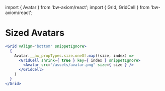 import { Avatar } from 'bw-axiom/react';
import { Grid, GridCell } from 'bw-axiom/react';

# Sized Avatars

```jsx
<Grid vAlign="bottom" snippetIgnore>
  {
    Avatar.__ax_propTypes.size.oneOf.map((size, index) =>
      <GridCell shrink={ true } key={ index } snippetIgnore>
        <Avatar src="/assets/avatar.png" size={ size } />
      </GridCell>
    )
  }
</Grid>
```
